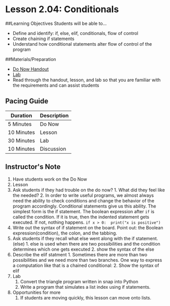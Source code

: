 # Lesson 2.04: Conditionals

##Learning Objectives
Students will be able to... 
* Define and identify: if, else, elif, conditionals, flow of control 
* Create chaining if statements
* Understand how conditional statements alter flow of control of the program

##Materials/Preparation
* [Do Now Handout]
* [Lab]
* Read through the handout, lesson, and lab so that you are familiar with the requirements and can assist students

## Pacing Guide
| Duration   | Description |
| ---------- | ----------- |
| 5 Minutes  | Do Now      |
| 10 Minutes | Lesson      |
| 30 Minutes | Lab         |
| 10 Minutes | Discussion  |

## Instructor's Note
1. Have students work on the Do Now
2. Lesson
  1. Ask students if they had trouble on the do now? 
    1. What did they feel like the needed? 
    2. In order to write useful programs, we almost always need the ability to check conditions and change the behavior of the program accordingly. Conditional statements give us this ability. The simplest form is the if statement. The boolean expression after `if` is called the condition. If it is true, then the indented statement gets executed. If not, nothing happens.
    ```
    if x > 0: 
        print("x is positive")
    ```
  2. Write out the syntax of if statement on the board. Point out: the Boolean expression(condition), the colon, and the tabbing. 
  3. Ask students if they recall what else went along with the if statement.(else) 
    1. else is used when there are two possibilities and the condition determines which one gets executed
    2. show the syntax of the else
  4. Describe the elif statment
    1. Sometimes there are more than two possibilities and we need more than two branches. One way to express a computation like that is a chained conditional:
    2. Show the syntax of elif
3. Lab
    1. Convert the triangle program written in snap into Python 
    2. Write a program that simulates a list index using if statements. 
4. Opportunities for more
    1. If students are moving quickly, this lesson can move onto lists. 

[Do Now Handout]:https://teals-introcs.gitbooks.io/2nd-semester-introduction-to-computer-science-pri/content/do_now_204.html
[Lab]: https://teals-introcs.gitbooks.io/2nd-semester-introduction-to-computer-science-pri/content/lab_204.html